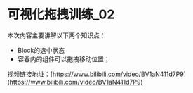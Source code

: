 # 可视化拖拽训练_02

本次内容主要讲解以下两个知识点：
- Block的选中状态
- 容器内的组件可以拖拽移动位置；

视频链接地址：[https://www.bilibili.com/video/BV1aN411d7P9](https://www.bilibili.com/video/BV1aN411d7P9)